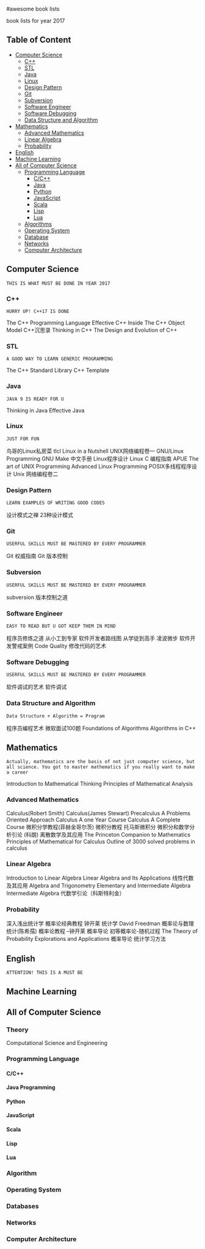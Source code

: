 #awesome book lists

book lists for year 2017

## Table of Content
* [Computer Science](#computer-science)
    * [C++](#c++)
    * [STL](#stl)
    * [Java](#java)
    * [Linux](#linux)
    * [Design Pattern](#design-pattern)
    * [Git](#git)
    * [Subversion](#subversion)
    * [Software Engineer](#software-engineer)
    * [Software Debugging](#software-debugging)
    * [Data Structure and Algorithm](#data-structure-and-algorithm)
* [Mathematics](#mathematics)
    * [Advanced Mathematics](#advanced-mathematics)
    * [Linear Algebra](#linear-algebra)
    * [Probability](#probability)
* [English](#english)
* [Machine Learning](#machine-learning)
* [All of Computer Science](#all-of-computer-science)
    * [Programming Language](#programming-language)
        * [C/C++](#c/c++)
        * [Java](#java-programming)
        * [Python](#python)
        * [JavaScript](#javascript)
        * [Scala](#scala)
        * [Lisp](#lisp)
        * [Lua](#lua)
    * [Algorithms](#algorithm)
    * [Operating System](#operating-system)
    * [Database](#database)
    * [Networks](#networks)
    * [Computer Architecture](#computer-architecture)
    
## Computer Science
`THIS IS WHAT MUST BE DONE IN YEAR 2017`

### C++
`HURRY UP! C++17 IS DONE`

The C++ Programming Language
Effective C++
Inside The C++ Object Model
C++沉思录
Thinking in C++
The Design and Evolution of C++

### STL
`A GOOD WAY TO LEARN GENERIC PROGRAMMING`

The C++ Standard Library
C++ Template
### Java
`JAVA 9 IS READY FOR U`

Thinking in Java
Effective Java
### Linux
`JUST FOR FUN`

鸟哥的Linux私房菜
tlcl
Linux in a Nutshell
UNIX网络编程卷一
GNU/Linux Programming
GNU Make 中文手册
Linux程序设计
Linux C 编程指南
APUE
The art of UNIX Programming
Advanced Linux Programming
POSIX多线程程序设计
Unix 网络编程卷二

### Design Pattern
`LEARN EXAMPLES OF WRITING GOOD CODES`

设计模式之禅
23种设计模式

### Git
`USERFUL SKILLS MUST BE MASTERED BY EVERY PROGRAMMER`

Git 权威指南
Git 版本控制

### Subversion
`USERFUL SKILLS MUST BE MASTERED BY EVERY PROGRAMMER`

subversion
版本控制之道

### Software Engineer
`EASY TO READ BUT U GOT KEEP THEM IN MIND`

程序员修炼之道 从小工到专家
软件开发者路线图 从学徒到高手
凌波微步 软件开发警戒案例
Code Quality
修改代码的艺术

### Software Debugging
`USERFUL SKILLS MUST BE MASTERED BY EVERY PROGRAMMER`

软件调试的艺术
软件调试

### Data Structure and Algorithm
`Data Structure + Algorithm = Program`

程序员编程艺术
微软面试100题
Foundations of Algorithms
Algorithms in C++


## Mathematics
`Actually, mathematics are the basis of not just computer science, but all science. You got to master mathematics if you really want to make a career`

Introduction to Mathematical Thinking 
Principles of Mathematical Analysis

### Advanced Mathematics

Calculus(Robert Smith)
Calculus(James Stewart)
Precalculus A Problems Oriented Approach
Calculus A one Year Course
Calculus A Complete Course
微积分学教程(菲赫金哥尔茨)
微积分教程
托马斯微积分
微积分和数学分析引论 (科朗)
离散数学及其应用
The Princeton Companion to Mathematics
Principles of Mathematical for Calculus
Outline of 3000 solved problems in calculus


### Linear Algebra

Introduction to Linear Algebra
Linear Algebra and Its Applications
线性代数及其应用
Algebra and Trigonometry
Elementary and Intermediate Algebra
Intermediate Algebra
代数学引论（科斯特利金）

### Probability

深入浅出统计学
概率论经典教程 钟开莱
统计学 David Freedman
概率论与数理统计(陈希孺)
概率论教程 –钟开莱
概率导论
初等概率论-随机过程
The Theory of Probability Explorations and Applications
概率导论
统计学习方法


## English
`ATTENTION! THIS IS A MUST BE `

## Machine Learning


## All of Computer Science

### Theory
Computational Science and Engineering

### Programming Language
#### C/C++
#### Java Programming
#### Python
#### JavaScript
#### Scala
#### Lisp
#### Lua
### Algorithm
### Operating System
### Databases
### Networks
### Computer Architecture